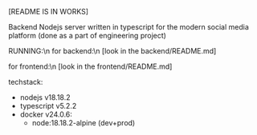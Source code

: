 [README IS IN WORKS]

Backend Nodejs server written in typescript for the modern social media platform (done as a part of engineering project)

RUNNING:\n
for backend:\n
[look in the backend/README.md]

for frontend:\n
[look in the frontend/README.md]

techstack:
- nodejs v18.18.2
- typescript v5.2.2
- docker v24.0.6:
    - node:18.18.2-alpine (dev+prod)